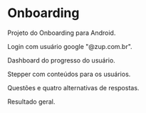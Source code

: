 # Onboarding
Projeto do Onboarding para Android.


Login com usuário google "@zup.com.br".

Dashboard do progresso do usuário.

Stepper com conteúdos para os usuários.

Questões e quatro alternativas de respostas.

Resultado geral.
